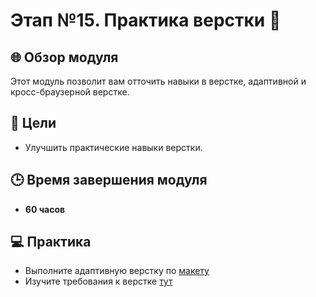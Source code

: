 # Этап №15. Практика верстки 💅 
 

## 🌐 Обзор модуля

Этот модуль позволит вам отточить навыки в верстке, адаптивной и кросс-браузерной верстке.

## 🎯 Цели

- Улучшить практические навыки верстки.

## 🕒 Время завершения модуля

- **60 часов**

## 💻  Практика

- Выполните адаптивную верстку по [макету](https://www.figma.com/design/Fht0xYbMT5FRc8WcP5Dbrz/Langing-FE-test?node-id=0-1&node-type=canvas&t=lZVgw4Wx7YXE4RA1-0)
- Изучите требования к верстке [тут](./requirements.md)